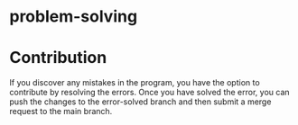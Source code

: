 # problem-solving

# Contribution
If you discover any mistakes in the program, you have the option to contribute by resolving the errors. Once you have solved the error, you can push the changes to the error-solved branch and then submit a merge request to the main branch.